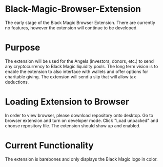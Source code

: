 # Black-Magic-Browser-Extension
The early stage of the Black Magic Browser Extension. There are currently no features, however the extension will continue to be developed.

# Purpose
The extension will be used for the Angels (investors, donors, etc.) to send any cryptocurrency to Black Magic liquidity pools. The long term vision is to enable the extension to also interface with wallets and offer options for charitable giving. The extension will send a slip that will allow tax deductions.

# Loading Extension to Browser
In order to view browser, please download repository onto desktop. Go to browser extension and turn on developer mode. Click "Load unpacked" and choose repository file. The extension should show up and enabled.

# Current Functionality
The extension is barebones and only displays the Black Magic logo in color.
